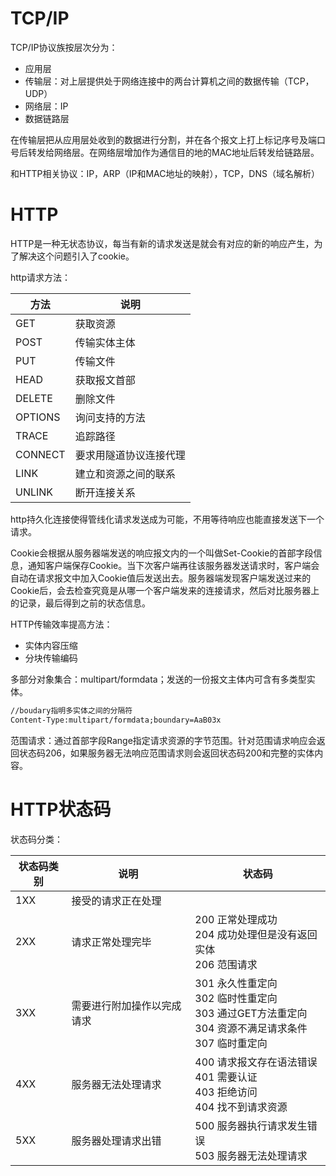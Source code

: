 # TCP/IP

TCP/IP协议族按层次分为：

* 应用层
* 传输层：对上层提供处于网络连接中的两台计算机之间的数据传输（TCP，UDP）
* 网络层：IP
* 数据链路层

在传输层把从应用层处收到的数据进行分割，并在各个报文上打上标记序号及端口号后转发给网络层。在网络层增加作为通信目的地的MAC地址后转发给链路层。

和HTTP相关协议：IP，ARP（IP和MAC地址的映射），TCP，DNS（域名解析）

# HTTP

HTTP是一种无状态协议，每当有新的请求发送是就会有对应的新的响应产生，为了解决这个问题引入了cookie。

http请求方法：

| 方法    | 说明                   |
| ------- | ---------------------- |
| GET     | 获取资源               |
| POST    | 传输实体主体           |
| PUT     | 传输文件               |
| HEAD    | 获取报文首部           |
| DELETE  | 删除文件               |
| OPTIONS | 询问支持的方法         |
| TRACE   | 追踪路径               |
| CONNECT | 要求用隧道协议连接代理 |
| LINK    | 建立和资源之间的联系   |
| UNLINK  | 断开连接关系           |

http持久化连接使得管线化请求发送成为可能，不用等待响应也能直接发送下一个请求。

Cookie会根据从服务器端发送的响应报文内的一个叫做Set-Cookie的首部字段信息，通知客户端保存Cookie。当下次客户端再往该服务器发送请求时，客户端会自动在请求报文中加入Cookie值后发送出去。服务器端发现客户端发送过来的Cookie后，会去检查究竟是从哪一个客户端发来的连接请求，然后对比服务器上的记录，最后得到之前的状态信息。

HTTP传输效率提高方法：

* 实体内容压缩
* 分块传输编码

多部分对象集合：multipart/formdata；发送的一份报文主体内可含有多类型实体。

```cmd
//boudary指明多实体之间的分隔符
Content-Type:multipart/formdata;boundary=AaB03x
```

范围请求：通过首部字段Range指定请求资源的字节范围。针对范围请求响应会返回状态码206，如果服务器无法响应范围请求则会返回状态码200和完整的实体内容。

# HTTP状态码

状态码分类：

| 状态码类别 | 说明                       | 状态码                                                       |
| ---------- | -------------------------- | ------------------------------------------------------------ |
| 1XX        | 接受的请求正在处理         |                                                              |
| 2XX        | 请求正常处理完毕           | 200 正常处理成功<br />204 成功处理但是没有返回实体<br />206 范围请求 |
| 3XX        | 需要进行附加操作以完成请求 | 301 永久性重定向<br />302 临时性重定向<br />303 通过GET方法重定向<br />304 资源不满足请求条件<br />307 临时重定向 |
| 4XX        | 服务器无法处理请求         | 400 请求报文存在语法错误<br />401 需要认证<br />403 拒绝访问<br />404 找不到请求资源 |
| 5XX        | 服务器处理请求出错         | 500 服务器执行请求发生错误<br />503 服务器无法处理请求       |

